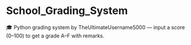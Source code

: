 # School_Grading_System
🎓 Python grading system by TheUltimateUsername5000 — input a score (0–100) to get a grade A–F with remarks.
